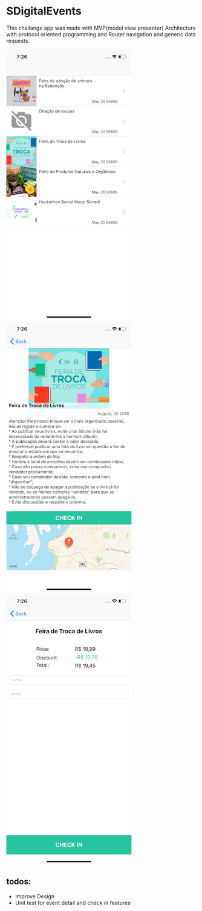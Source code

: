 # SDigitalEvents


This challange app was made with MVP(model view presenter) Architecture with protocol oriented programming and Router navigation and generic data requests. 

![](/Media/Events.png)
![](/Media/Detail.png)
![](/Media/CheckIn.png)



## todos:

- Improve Design
- Unit test for event detail and check in features

